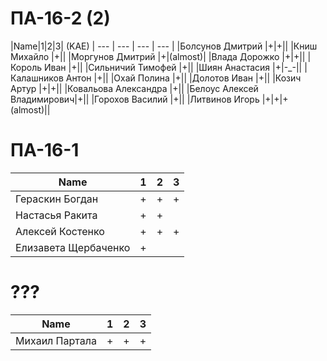 # ПА-16-2 (2)

|Name|1|2|3| (KAE)
| --- | --- | --- | --- |
|Болсунов Дмитрий 		|+|+||
|Книш Михайло			|+||
|Моргунов Дмитрий		|+|(almost)|
|Влада Дорожко			|+|+||
|Король Иван			|+||
|Сильничий Тимофей		|+||
|Шиян Анастасия			|+|-_-||
|Калашников Антон		|+||
|Охай Полина			|+||
|Долотов Иван			|+||
|Козич Артур			|+|+||
|Ковальова Александра	|+||
|Белоус Алексей Владимирович|+||
|Горохов Василий		|+||
|Литвинов Игорь			|+|+|+(almost)||


# ПА-16-1
|Name|1|2|3
| --- | --- | --- | --- |
|Гераскин Богдан		|+|+|+|+ + + + + ...||
|Настасья Ракита		|+|+||
|Алексей Костенко		|+|+|+||
|Елизавета Щербаченко	|+||


# ???
|Name|1|2|3
| --- | --- | --- | --- |
|Михаил	Партала		|+|+|+|+||




